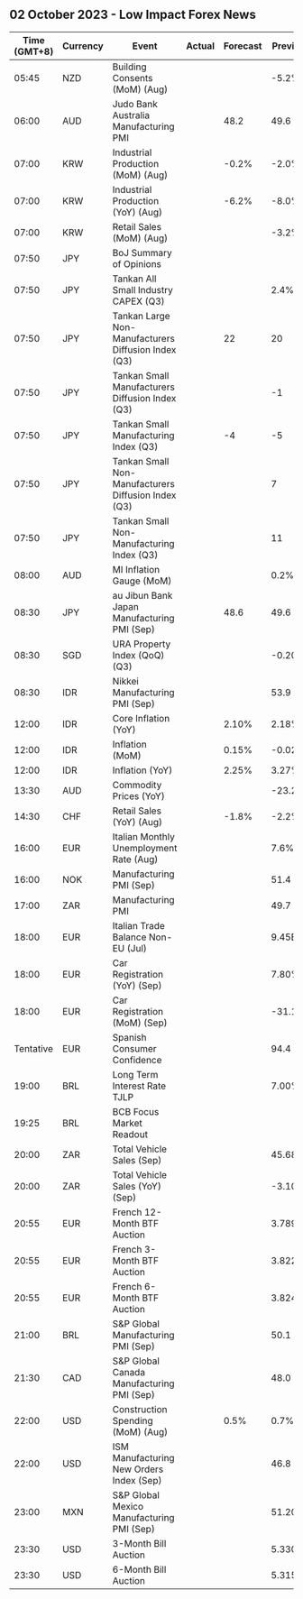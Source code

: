 ## 02 October 2023 - Low Impact Forex News

| Time (GMT+8) | Currency | Event | Actual | Forecast | Previous |
|------|----------|-------|--------|----------|----------|
| 05:45 | NZD | Building Consents (MoM) (Aug) |  |  | -5.2% |
| 06:00 | AUD | Judo Bank Australia Manufacturing PMI |  | 48.2 | 49.6 |
| 07:00 | KRW | Industrial Production (MoM) (Aug) |  | -0.2% | -2.0% |
| 07:00 | KRW | Industrial Production (YoY) (Aug) |  | -6.2% | -8.0% |
| 07:00 | KRW | Retail Sales (MoM) (Aug) |  |  | -3.2% |
| 07:50 | JPY | BoJ Summary of Opinions |  |  |  |
| 07:50 | JPY | Tankan All Small Industry CAPEX (Q3) |  |  | 2.4% |
| 07:50 | JPY | Tankan Large Non-Manufacturers Diffusion Index (Q3) |  | 22 | 20 |
| 07:50 | JPY | Tankan Small Manufacturers Diffusion Index (Q3) |  |  | -1 |
| 07:50 | JPY | Tankan Small Manufacturing Index (Q3) |  | -4 | -5 |
| 07:50 | JPY | Tankan Small Non-Manufacturers Diffusion Index (Q3) |  |  | 7 |
| 07:50 | JPY | Tankan Small Non-Manufacturing Index (Q3) |  |  | 11 |
| 08:00 | AUD | MI Inflation Gauge (MoM) |  |  | 0.2% |
| 08:30 | JPY | au Jibun Bank Japan Manufacturing PMI (Sep) |  | 48.6 | 49.6 |
| 08:30 | SGD | URA Property Index (QoQ) (Q3) |  |  | -0.20% |
| 08:30 | IDR | Nikkei Manufacturing PMI (Sep) |  |  | 53.9 |
| 12:00 | IDR | Core Inflation (YoY) |  | 2.10% | 2.18% |
| 12:00 | IDR | Inflation (MoM) |  | 0.15% | -0.02% |
| 12:00 | IDR | Inflation (YoY) |  | 2.25% | 3.27% |
| 13:30 | AUD | Commodity Prices (YoY) |  |  | -23.2% |
| 14:30 | CHF | Retail Sales (YoY) (Aug) |  | -1.8% | -2.2% |
| 16:00 | EUR | Italian Monthly Unemployment Rate (Aug) |  |  | 7.6% |
| 16:00 | NOK | Manufacturing PMI (Sep) |  |  | 51.4 |
| 17:00 | ZAR | Manufacturing PMI |  |  | 49.7 |
| 18:00 | EUR | Italian Trade Balance Non-EU (Jul) |  |  | 9.45B |
| 18:00 | EUR | Car Registration (YoY) (Sep) |  |  | 7.80% |
| 18:00 | EUR | Car Registration (MoM) (Sep) |  |  | -31.10% |
| Tentative | EUR | Spanish Consumer Confidence |  |  | 94.4 |
| 19:00 | BRL | Long Term Interest Rate TJLP |  |  | 7.00% |
| 19:25 | BRL | BCB Focus Market Readout |  |  |  |
| 20:00 | ZAR | Total Vehicle Sales (Sep) |  |  | 45.68K |
| 20:00 | ZAR | Total Vehicle Sales (YoY) (Sep) |  |  | -3.10% |
| 20:55 | EUR | French 12-Month BTF Auction |  |  | 3.789% |
| 20:55 | EUR | French 3-Month BTF Auction |  |  | 3.822% |
| 20:55 | EUR | French 6-Month BTF Auction |  |  | 3.824% |
| 21:00 | BRL | S&P Global Manufacturing PMI (Sep) |  |  | 50.1 |
| 21:30 | CAD | S&P Global Canada Manufacturing PMI (Sep) |  |  | 48.0 |
| 22:00 | USD | Construction Spending (MoM) (Aug) |  | 0.5% | 0.7% |
| 22:00 | USD | ISM Manufacturing New Orders Index (Sep) |  |  | 46.8 |
| 23:00 | MXN | S&P Global Mexico Manufacturing PMI (Sep) |  |  | 51.20 |
| 23:30 | USD | 3-Month Bill Auction |  |  | 5.330% |
| 23:30 | USD | 6-Month Bill Auction |  |  | 5.315% |
